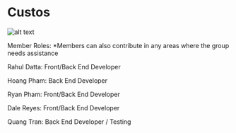 # Custos


![alt text](https://www.google.com/url?sa=i&rct=j&q=&esrc=s&source=images&cd=&ved=2ahUKEwiLquX0vobnAhVpTd8KHbMiCHIQjRx6BAgBEAQ&url=https%3A%2F%2Fwww.custostech.com%2F&psig=AOvVaw1GPsL6gj4qLJ3YxvN0n535&ust=1579208119335647)


Member Roles:   *Members can also contribute in any areas where the group needs assistance

Rahul Datta: Front/Back End Developer

Hoang Pham: Back End Developer

Ryan Pham: Front/Back End Developer

Dale Reyes: Front/Back End Developer

Quang Tran: Back End Developer / Testing
